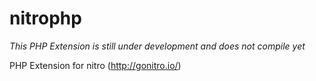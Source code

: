 nitrophp
========

_This PHP Extension is still under development and does not compile yet_

PHP Extension for nitro (http://gonitro.io/)

